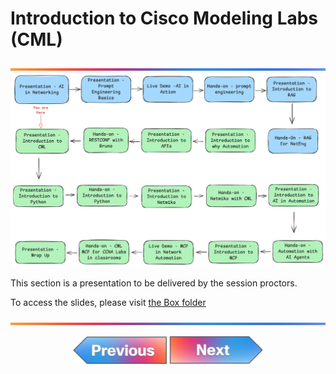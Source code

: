 # Introduction to Cisco Modeling Labs (CML)

![line](../../images/banner.png)
![line](./images/10.png)

This section is a presentation to be delivered by the session proctors.

To access the slides, please visit [the Box folder](https://cisco.app.box.com/folder/340062289300?s=hmrhjoshhzez3vlzdisvk0s9frn0lh5c)

![line](../../images/banner.png)
<p align="center">
<a href="../03-hands-on-bruno-restconf/1.md"><img src="../../images/previous.png" width="150px"></a>
<a href="../05-intro-to-python/1.md"><img src="../../images/next.png" width="150px"></a>
</p>
